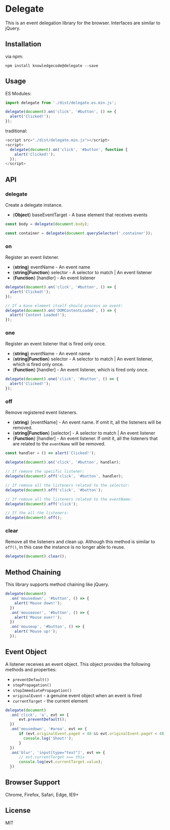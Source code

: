 # Delegate

This is an event delegation library for the browser. Interfaces are similar to jQuery.

## Installation

via npm:

```shell
npm install knowledgecode@delegate --save
```

## Usage

ES Modules:

```javascript
import delegate from './dist/delegate.es.min.js';

delegate(document).on('click', '#button', () => {
  alert('Clicked!');
});
```

traditional:

```javascript
<script src="./dist/delegate.min.js"></script>
<script>
  delegate(document).on('click', '#button', function {
    alert('Clicked!');
  });
</script>
```

## API

### delegate

Create a delegate instance.

* {**Object**} baseEventTarget - A base element that receives events

```javascript
const body = delegate(document.body);

const container = delegate(document.querySelector('.container'));
```

### on

Register an event listener.

* {**string**} eventName - An event name
* {**string|Function**} selector - A selector to match | An event listener
* {**Function**} [handler] - An event listener

```javascript
delegate(document).on('click', '#button', () => {
  alert('Clicked!');
});

// If a base element itself should process an event:
delegate(document).on('DOMContentLoaded', () => {
  alert('Content Loaded!');
});
```

### one

Register an event listener that is fired only once.

* {**string**} eventName - An event name
* {**string|Function**} selector - A selector to match | An event listener, which is fired only once.
* {**Function**} [handler] - An event listener, which is fired only once.

```javascript
delegate(document).one('click', '#button', () => {
  alert('Clicked!');
});
```

### off

Remove registered event listeners.

* {**string**} [eventName] - An event name. If omit it, all the listeners will be removed.
* {**string|Function**} [selector] - A selector to match | An event listener
* {**Function**} [handler] - An event listener. If omit it, all the listeners that are related to the `eventName` will be removed.

```javascript
const handler = () => alert('Clicked!');

delegate(document).on('click', '#button', handler);

// If remove the specific listener:
delegate(document).off('click', '#button', handler);

// If remove all the listeners related to the selector:
delegate(document).off('click', '#button');

// If remove all the listeners related to the eventName:
delegate(document).off('click');

// If the all the listeners:
delegate(document).off();
```

### clear

Remove all the listeners and clean up. Although this method is similar to `off()`, in this case the instance is no longer able to reuse.

```javascript
delegate(document).clear();
```

## Method Chaining

This library supports method chaining like jQuery.

```javascript
delegate(document)
  .on('mousedown', '#button', () => {
    alert('Mouse down!');
  })
  .on('mouseover', '#button', () => {
    alert('Mouse over!');
  })
  .on('mouseup', '#button', () => {
    alert('Mouse up!');
  });
```

## Event Object

A listener receives an event object. This object provides the following methods and properties:

* `preventDefault()`
* `stopPropagation()`
* `stopImmediatePropagation()`
* `originalEvent` - a genuine event object when an event is fired
* `currentTarget` - the current element

```javascript
delegate(document)
  .on('click', 'a', evt => {
      evt.preventDefault();
  })
  .on('mousedown', '#area', evt => {
      if (evt.originalEvent.pageX < 48 && evt.originalEvent.pageY < 48) {
        console.log('Shoot!');
      }
  })
  .on('blur', 'input[type="text"]', evt => {
      // evt.currentTarget === this
      console.log(evt.currentTarget.value);
  })
```

## Browser Support

Chrome, Firefox, Safari, Edge, IE9+

## License

MIT
